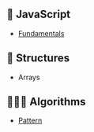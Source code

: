 ## 🥋 JavaScript
- [Fundamentals](Chapter-01-Fundamentals)

## 🧩 Structures
- Arrays

## 👨🏻‍💻 Algorithms
- [Pattern](Chapter-00-Pattern-and-Basics)
